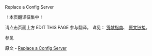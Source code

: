  Replace a Config Server

 ！本页翻译征集中！

请点击页面上方 EDIT THIS PAGE 参与翻译。
详见：
[贡献指南]( https://github.com/JinMuInfo/MongoDB-Manual-zh/blob/master/CONTRIBUTING.md )、
[原文链接](  https://docs.mongodb.com/manual/tutorial/replace-config-server/  )。

 参见

原文 - [Replace a Config Server]( https://docs.mongodb.com/manual/tutorial/replace-config-server/ )

